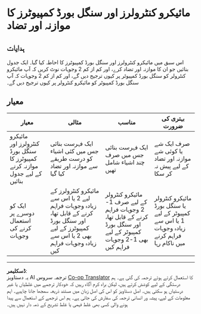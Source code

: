 <!--
CO_OP_TRANSLATOR_METADATA:
{
  "original_hash": "750bd75866471141f857240219084767",
  "translation_date": "2025-08-26T23:50:44+00:00",
  "source_file": "1-getting-started/lessons/2-deeper-dive/assignment.md",
  "language_code": "ur"
}
-->
# مائیکرو کنٹرولرز اور سنگل بورڈ کمپیوٹرز کا موازنہ اور تضاد

## ہدایات

اس سبق میں مائیکرو کنٹرولرز اور سنگل بورڈ کمپیوٹرز کا احاطہ کیا گیا۔ ایک جدول بنائیں جو ان کا موازنہ اور تضاد کرے، اور کم از کم 2 وجوہات نوٹ کریں کہ آپ مائیکرو کنٹرولر کو سنگل بورڈ کمپیوٹر پر کیوں ترجیح دیں گے، اور کم از کم 2 وجوہات کہ آپ سنگل بورڈ کمپیوٹر کو مائیکرو کنٹرولر پر کیوں ترجیح دیں گے۔

## معیار

| معیار | مثالی | مناسب | بہتری کی ضرورت |
| ------ | ------ | ------ | --------------- |
| مائیکرو کنٹرولرز اور سنگل بورڈ کمپیوٹرز کا موازنہ کرنے کے لیے جدول بنائیں | ایک فہرست بنائی جس میں کئی اشیاء کو درست طریقے سے موازنہ اور تضاد کیا گیا | ایک فہرست بنائی جس میں صرف چند اشیاء شامل تھیں | صرف ایک شے یا کوئی شے موازنہ اور تضاد کے لیے پیش نہ کر سکا |
| ایک کو دوسرے پر استعمال کرنے کی وجوہات | مائیکرو کنٹرولرز کے لیے 2 یا اس سے زیادہ وجوہات فراہم کرنے کے قابل تھا، اور سنگل بورڈ کمپیوٹرز کے لیے بھی 2 یا اس سے زیادہ وجوہات فراہم کیں | مائیکرو کنٹرولر کے لیے صرف 1-2 وجوہات فراہم کرنے کے قابل تھا، اور سنگل بورڈ کمپیوٹر کے لیے بھی 1-2 وجوہات فراہم کیں | مائیکرو کنٹرولر یا سنگل بورڈ کمپیوٹر کے لیے 1 یا اس سے زیادہ وجوہات فراہم کرنے میں ناکام رہا |

---

**ڈسکلیمر**:  
یہ دستاویز AI ترجمہ سروس [Co-op Translator](https://github.com/Azure/co-op-translator) کا استعمال کرتے ہوئے ترجمہ کی گئی ہے۔ ہم درستگی کے لیے کوشش کرتے ہیں، لیکن براہ کرم آگاہ رہیں کہ خودکار ترجمے میں غلطیاں یا غیر درستیاں ہو سکتی ہیں۔ اصل دستاویز کو اس کی اصل زبان میں مستند ذریعہ سمجھا جانا چاہیے۔ اہم معلومات کے لیے، پیشہ ور انسانی ترجمہ کی سفارش کی جاتی ہے۔ ہم اس ترجمے کے استعمال سے پیدا ہونے والی کسی بھی غلط فہمی یا غلط تشریح کے ذمہ دار نہیں ہیں۔